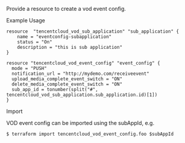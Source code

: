 Provide a resource to create a vod event config.

Example Usage

```hcl
resource  "tencentcloud_vod_sub_application" "sub_application" {
	name = "eventconfig-subapplication"
	status = "On"
	description = "this is sub application"
}

resource "tencentcloud_vod_event_config" "event_config" {
  mode = "PUSH"
  notification_url = "http://mydemo.com/receiveevent"
  upload_media_complete_event_switch = "ON"
  delete_media_complete_event_switch = "ON"
  sub_app_id = tonumber(split("#", tencentcloud_vod_sub_application.sub_application.id)[1])
}
```

Import

VOD event config can be imported using the subAppId, e.g.

```
$ terraform import tencentcloud_vod_event_config.foo $subAppId
```
